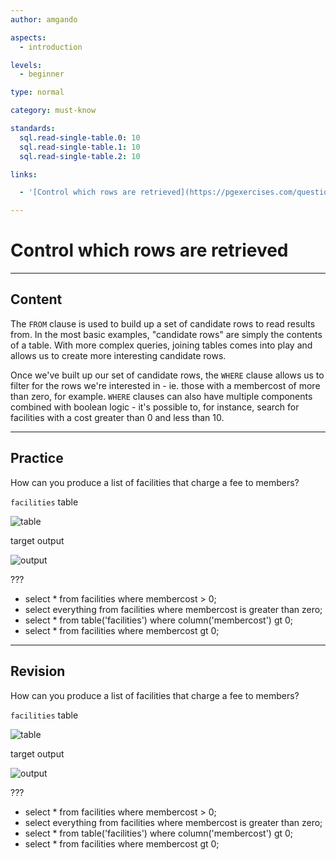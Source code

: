 ```yaml
---
author: amgando

aspects:
  - introduction

levels:
  - beginner

type: normal

category: must-know

standards:
  sql.read-single-table.0: 10
  sql.read-single-table.1: 10
  sql.read-single-table.2: 10

links:

  - '[Control which rows are retrieved](https://pgexercises.com/questions/basic/where.html){documentation}'

---
```


# Control which rows are retrieved

---
## Content

The `FROM` clause is used to build up a set of candidate rows to read results from. In the most basic examples, "candidate rows" are simply the contents of a table. With more complex queries, joining tables comes into play and allows us to create more interesting candidate rows.

Once we've built up our set of candidate rows, the `WHERE` clause allows us to filter for the rows we're interested in - ie. those with a membercost of more than zero, for example. `WHERE` clauses can also have multiple components combined with boolean logic - it's possible to, for instance, search for facilities with a cost greater than 0 and less than 10.

---
## Practice

How can you produce a list of facilities that charge a fee to members?

`facilities` table

![table](https://i.imgur.com/cUIabdz.png)

target output

![output](https://i.imgur.com/T0UXHH8.png)

???

* select * from facilities where membercost > 0;
* select everything from facilities where membercost is greater than zero;
* select * from table('facilities') where column('membercost') gt 0;
* select * from facilities where membercost gt 0;

---
## Revision

How can you produce a list of facilities that charge a fee to members?

`facilities` table

![table](https://i.imgur.com/cUIabdz.png)

target output

![output](https://i.imgur.com/T0UXHH8.png)

???

* select * from facilities where membercost > 0;
* select everything from facilities where membercost is greater than zero;
* select * from table('facilities') where column('membercost') gt 0;
* select * from facilities where membercost gt 0;

